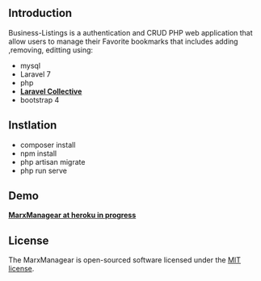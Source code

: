 ## Introduction

Business-Listings is a authentication and CRUD PHP web application that allow users to manage their Favorite bookmarks that includes adding ,removing, editting using:

- mysql
- Laravel 7
- php
- **[Laravel Collective](https://laravelcollective.com/)**
- bootstrap 4

## Instlation

- composer install
- npm install
- php artisan migrate
- php run serve

## Demo

**[MarxManagear at heroku in progress](https://vehikl.com/)**

## License

The MarxManagear is open-sourced software licensed under the [MIT license](https://opensource.org/licenses/MIT).
